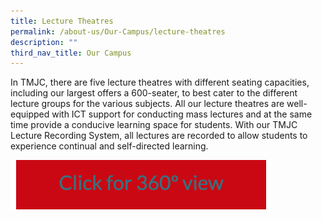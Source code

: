 ```yaml
---
title: Lecture Theatres
permalink: /about-us/Our-Campus/lecture-theatres
description: ""
third_nav_title: Our Campus
---
```

In TMJC, there are five lecture theatres with different seating capacities,  including our largest offers a 600-seater, to best cater to the different lecture groups for the various subjects. All our lecture theatres are well-equipped with ICT support for conducting mass lectures and at the same time provide a conducive learning space for students. With our TMJC Lecture Recording System, all lectures are recorded to allow students to experience continual and self-directed learning.

![](/images/click%20here.png)